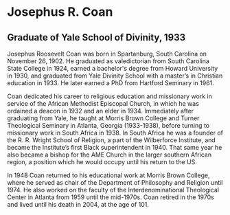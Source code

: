 # Josephus R. Coan
## Graduate of Yale School of Divinity, 1933
Josephus Roosevelt Coan was born in Spartanburg, South Carolina on November 26, 1902. He graduated as valedictorian from South Carolina State College in 1924, earned a bachelor's degree from Howard University in 1930, and graduated from Yale Divinity School with a master’s in Christian education in 1933. He later earned a PhD from Hartford Seminary in 1961.

Coan dedicated his career to religious education and missionary work in service of the African Methodist Episcopal Church, in which he was ordained a deacon in 1932 and an elder in 1934. Immediately after graduating from Yale, he taught at Morris Brown College and Turner Theological Seminary in Atlanta, Georgia (1933-1938), before turning to missionary work in South Africa in 1938. In South Africa he was a founder of the R. R. Wright School of Religion, a part of the Wilberforce Institute, and became the Institute’s first Black superintendent in 1940. That same year he also became a bishop for the AME Church in the larger southern African region, a position which he would occupy until his return to the US.

In 1948 Coan returned to his educational work at Morris Brown College, where he served as chair of the Department of Philosophy and Religion until 1974. He also worked on the faculty of the Interdenominational Theological Center in Atlanta from 1959 until the mid-1970s. Coan retired in the 1970s and lived until his death in 2004, at the age of 101.
